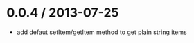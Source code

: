 
0.0.4 / 2013-07-25
==================

  * add defaut setItem/getItem method to get plain string items
